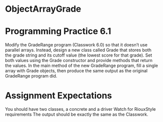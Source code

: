# ObjectArrayGrade

# Programming Practice 6.1

Modify the GradeRange program (Classwork 6.0) so that it doesn’t use parallel arrays.  Instead, design a new class called Grade that stores both the grade string and its cutoff value (the lowest score for that grade). Set both values using the Grade constructor and provide methods that return the values.  In the main method of the new GradeRange program, fill a single array with Grade objects, then produce the same output as the original GradeRange program did.


# Assignment Expectations
You should have two classes, a concrete and a driver
Watch for RiouxStyle requirements
The output should be exactly the same as the Classwork.
